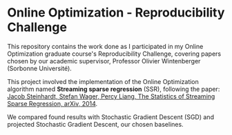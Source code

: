 # Online Optimization - Reproducibility Challenge

This repository contains the work done as I participated in my Online Optimization graduate course's Reproducibility Challenge, covering papers chosen by our academic supervisor, Professor Olivier Wintenberger (Sorbonne Université).

This project involved the implementation of the Online Optimization algorithm named **Streaming sparse regression** (SSR), following the paper: [Jacob Steinhardt, Stefan Wager, Percy Liang, The Statistics of Streaming Sparse Regression, arXiv, 2014](https://arxiv.org/abs/1412.4182).

We compared found results with Stochastic Gradient Descent (SGD) and projected Stochastic Gradient Descent, our chosen baselines.
